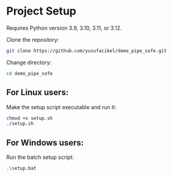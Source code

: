 # Project Setup
Requires Python version 3.9, 3.10, 3.11, or 3.12.

Clone the repository:
```bash
git clone https://github.com/yusufacikel/demo_pipe_sofe.git
```
Change directory:
```bash
cd demo_pipe_sofe
```
## For Linux users:
Make the setup script executable and run it:
```bash
chmod +x setup.sh
./setup.sh
```
## For Windows users:
Run the batch setup script:
```bash
.\setup.bat
```

